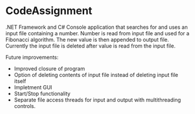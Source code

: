 # CodeAssignment

.NET Framework and C# Console application that searches for and uses an input file containing a number. 
Number is read from input file and used for a Fibonacci algorithm. 
The new value is then appended to output file.
Currently the input file is deleted after value is read from the input file.

Future improvements:
- Improved closure of program
- Option of deleting contents of input file instead of deleting input file itself
- Impletment GUI
- Start/Stop functionality
- Separate file access threads for input and output with multithreading controls.
